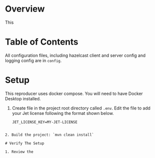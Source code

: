 # Overview
This

# Table of Contents

All configuration files, including hazelcast client and server config and logging config are in `config`.



# Setup

This reproducer uses docker compose.  You will need to have Docker Desktop installed.

1. Create file in the project root directory called `.env`.  Edit the file to add your Jet license following the
   format shown below.
   
   ```
   JET_LICENSE_KEY=MY-JET-LICENSE
```
   
2. Build the project: `mvn clean install`

# Verify The Setup

1. Review the 
